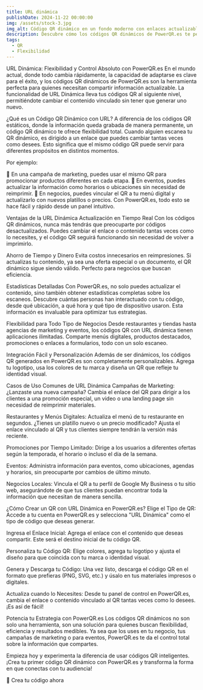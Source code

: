 ```yaml
---
title: URL dinámica
publishDate: 2024-11-22 00:00:00
img: /assets/stock-3.jpg
img_alt: Código QR dinámico en un fondo moderno con enlaces actualizables en tiempo real
description: Descubre cómo los códigos QR dinámicos de PowerQR.es te permiten cambiar el contenido de tus enlaces en tiempo real sin necesidad de generar nuevos códigos. Una solución práctica, flexible y profesional.
tags:
  - QR
  - Flexibilidad
---
```


URL Dinámica: Flexibilidad y Control Absoluto con PowerQR.es
En el mundo actual, donde todo cambia rápidamente, la capacidad de adaptarse es clave para el éxito, y los códigos QR dinámicos de PowerQR.es son la herramienta perfecta para quienes necesitan compartir información actualizable. La funcionalidad de URL Dinámica lleva tus códigos QR al siguiente nivel, permitiéndote cambiar el contenido vinculado sin tener que generar uno nuevo.

¿Qué es un Código QR Dinámico con URL?
A diferencia de los códigos QR estáticos, donde la información queda grabada de manera permanente, un código QR dinámico te ofrece flexibilidad total. Cuando alguien escanea tu QR dinámico, es dirigido a un enlace que puedes cambiar tantas veces como desees. Esto significa que el mismo código QR puede servir para diferentes propósitos en distintos momentos.

Por ejemplo:

🔄 En una campaña de marketing, puedes usar el mismo QR para promocionar productos diferentes en cada etapa.
🔄 En eventos, puedes actualizar la información como horarios o ubicaciones sin necesidad de reimprimir.
🔄 En negocios, puedes vincular el QR a tu menú digital y actualizarlo con nuevos platillos o precios.
Con PowerQR.es, todo esto se hace fácil y rápido desde un panel intuitivo.

Ventajas de la URL Dinámica
Actualización en Tiempo Real
Con los códigos QR dinámicos, nunca más tendrás que preocuparte por códigos desactualizados. Puedes cambiar el enlace o contenido tantas veces como lo necesites, y el código QR seguirá funcionando sin necesidad de volver a imprimirlo.

Ahorro de Tiempo y Dinero
Evita costos innecesarios en reimpresiones. Si actualizas tu contenido, ya sea una oferta especial o un documento, el QR dinámico sigue siendo válido. Perfecto para negocios que buscan eficiencia.

Estadísticas Detalladas
Con PowerQR.es, no solo puedes actualizar el contenido, sino también obtener estadísticas completas sobre los escaneos. Descubre cuántas personas han interactuado con tu código, desde qué ubicación, a qué hora y qué tipo de dispositivo usaron. Esta información es invaluable para optimizar tus estrategias.

Flexibilidad para Todo Tipo de Negocios
Desde restaurantes y tiendas hasta agencias de marketing y eventos, los códigos QR con URL dinámica tienen aplicaciones ilimitadas. Comparte menús digitales, productos destacados, promociones o enlaces a formularios, todo con un solo escaneo.

Integración Fácil y Personalización
Además de ser dinámicos, los códigos QR generados en PowerQR.es son completamente personalizables. Agrega tu logotipo, usa los colores de tu marca y diseña un QR que refleje tu identidad visual.

Casos de Uso Comunes de URL Dinámica
Campañas de Marketing:
¿Lanzaste una nueva campaña? Cambia el enlace del QR para dirigir a los clientes a una promoción especial, un video o una landing page sin necesidad de reimprimir materiales.

Restaurantes y Menús Digitales:
Actualiza el menú de tu restaurante en segundos. ¿Tienes un platillo nuevo o un precio modificado? Ajusta el enlace vinculado al QR y tus clientes siempre tendrán la versión más reciente.

Promociones por Tiempo Limitado:
Dirige a los usuarios a diferentes ofertas según la temporada, el horario o incluso el día de la semana.

Eventos:
Administra información para eventos, como ubicaciones, agendas y horarios, sin preocuparte por cambios de último minuto.

Negocios Locales:
Vincula el QR a tu perfil de Google My Business o tu sitio web, asegurándote de que tus clientes puedan encontrar toda la información que necesitan de manera sencilla.

¿Cómo Crear un QR con URL Dinámica en PowerQR.es?
Elige el Tipo de QR:
Accede a tu cuenta en PowerQR.es y selecciona "URL Dinámica" como el tipo de código que deseas generar.

Ingresa el Enlace Inicial:
Agrega el enlace con el contenido que deseas compartir. Este será el destino inicial de tu código QR.

Personaliza tu Código QR:
Elige colores, agrega tu logotipo y ajusta el diseño para que coincida con tu marca o identidad visual.

Genera y Descarga tu Código:
Una vez listo, descarga el código QR en el formato que prefieras (PNG, SVG, etc.) y úsalo en tus materiales impresos o digitales.

Actualiza cuando lo Necesites:
Desde tu panel de control en PowerQR.es, cambia el enlace o contenido vinculado al QR tantas veces como lo desees. ¡Es así de fácil!

Potencia tu Estrategia con PowerQR.es
Los códigos QR dinámicos no son solo una herramienta, son una solución para quienes buscan flexibilidad, eficiencia y resultados medibles. Ya sea que los uses en tu negocio, tus campañas de marketing o para eventos, PowerQR.es te da el control total sobre la información que compartes.

Empieza hoy y experimenta la diferencia de usar códigos QR inteligentes. ¡Crea tu primer código QR dinámico con PowerQR.es y transforma la forma en que conectas con tu audiencia!

🔗 Crea tu código ahora
